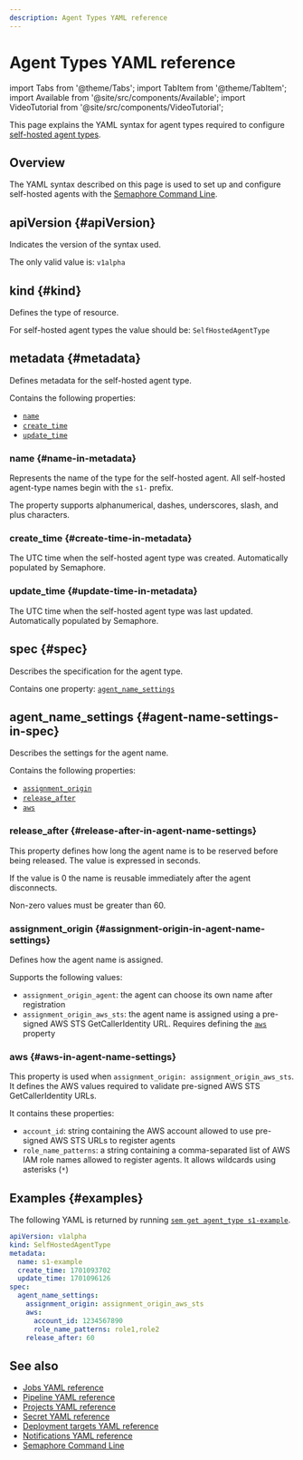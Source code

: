 ```yaml
---
description: Agent Types YAML reference
---
```


# Agent Types YAML reference

import Tabs from '@theme/Tabs';
import TabItem from '@theme/TabItem';
import Available from '@site/src/components/Available';
import VideoTutorial from '@site/src/components/VideoTutorial';

This page explains the YAML syntax for agent types required to configure [self-hosted agent types](../using-semaphore/self-hosted).

## Overview

The YAML syntax described on this page is used to set up and configure self-hosted agents with the [Semaphore Command Line](./semaphore-cli#sem-get-agents).

## apiVersion {#apiVersion}

Indicates the version of the syntax used.

The only valid value is: `v1alpha`

## kind {#kind}

Defines the type of resource.

For self-hosted agent types the value should be: `SelfHostedAgentType`

## metadata {#metadata}

Defines metadata for the self-hosted agent type.

Contains the following properties:

- [`name`](#name-in-metadata)
- [`create_time`](#create-time-in-metadata)
- [`update_time`](#update-time-in-metadata)

### name {#name-in-metadata}

Represents the name of the type for the self-hosted agent. All self-hosted agent-type names begin with the `s1-` prefix.

The property supports alphanumerical, dashes, underscores, slash, and plus characters.

### create_time {#create-time-in-metadata}

The UTC time when the self-hosted agent type was created. Automatically populated by Semaphore.

### update_time {#update-time-in-metadata}

The UTC time when the self-hosted agent type was last updated. Automatically populated by Semaphore.

## spec {#spec}

Describes the specification for the agent type.

Contains one property: [`agent_name_settings`](#agent-name-settings-in-spec)

## agent_name_settings {#agent-name-settings-in-spec}

Describes the settings for the agent name.

Contains the following properties:

- [`assignment_origin`](#assignment-origin-in-agent-name-settings)
- [`release_after`](#release-after-in-agent-name-settings)
- [`aws`](#aws-in-agent-name-settings)


### release_after {#release-after-in-agent-name-settings}

This property defines how long the agent name is to be reserved before being released. The value is expressed in seconds.

If the value is 0 the name is reusable immediately after the agent disconnects.

Non-zero values must be greater than 60.

### assignment_origin {#assignment-origin-in-agent-name-settings}

Defines how the agent name is assigned.

Supports the following values:

- `assignment_origin_agent`: the agent can choose its own name after registration
- `assignment_origin_aws_sts`: the agent name is assigned using a pre-signed AWS STS GetCallerIdentity URL. Requires defining the [`aws`](#aws-in-agent-name-settings) property

### aws {#aws-in-agent-name-settings}

This property is used when `assignment_origin: assignment_origin_aws_sts`. It defines the AWS values required to validate pre-signed AWS STS GetCallerIdentity URLs.

It contains these properties:

- `account_id`: string containing the AWS account allowed to use pre-signed AWS STS URLs to register agents
- `role_name_patterns`: a string containing a comma-separated list of AWS IAM role names allowed to register agents. It allows wildcards using asterisks (`*`)

## Examples {#examples}

The following YAML is returned by running [`sem get agent_type s1-example`](./semaphore-cli#sem-get-agent-types-props).

```yaml title="Example"
apiVersion: v1alpha
kind: SelfHostedAgentType
metadata:
  name: s1-example
  create_time: 1701093702
  update_time: 1701096126
spec:
  agent_name_settings:
    assignment_origin: assignment_origin_aws_sts
    aws:
      account_id: 1234567890
      role_name_patterns: role1,role2
    release_after: 60
```

## See also

- [Jobs YAML reference](./jobs-yaml)
- [Pipeline YAML reference](./pipeline-yaml)
- [Projects YAML reference](./project-yaml)
- [Secret YAML reference](./secret-yaml)
- [Deployment targets YAML reference](./deployment-target-yaml)
- [Notifications YAML reference](./notifications-yaml)
- [Semaphore Command Line](./semaphore-cli)
